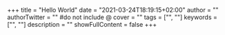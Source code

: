 +++
title = "Hello World"
date = "2021-03-24T18:19:15+02:00"
author = ""
authorTwitter = "" #do not include @
cover = ""
tags = ["", ""]
keywords = ["", ""]
description = ""
showFullContent = false
+++
